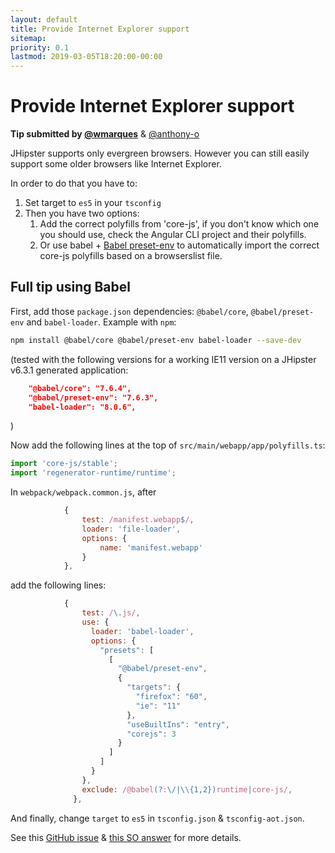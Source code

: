 ```yaml
---
layout: default
title: Provide Internet Explorer support
sitemap:
priority: 0.1
lastmod: 2019-03-05T18:20:00-00:00
---
```


# Provide Internet Explorer support

**Tip submitted by [@wmarques](https://github.com/wmarques)** & [@anthony-o](https://github.com/anthony-o)

JHipster supports only evergreen browsers.
However you can still easily support some older browsers like Internet Explorer.

In order to do that you have to:

1. Set target to `es5` in your `tsconfig`
2. Then you have two options:
   1. Add the correct polyfills from 'core-js', if you don't know which one you should use, check the Angular CLI project and their polyfills.
   2. Or use babel + [Babel preset-env](https://babeljs.io/docs/en/babel-preset-env#usebuiltins) to automatically import the correct core-js polyfills based on a browserslist file.

## Full tip using Babel

First, add those `package.json` dependencies: `@babel/core`, `@babel/preset-env` and `babel-loader`. Example with `npm`:
```bash
npm install @babel/core @babel/preset-env babel-loader --save-dev
```
(tested with the following versions for a working IE11 version on a JHipster v6.3.1 generated application:
```json
    "@babel/core": "7.6.4",
    "@babel/preset-env": "7.6.3",
    "babel-loader": "8.0.6",
```
)

Now add the following lines at the top of `src/main/webapp/app/polyfills.ts`:
```ts
import 'core-js/stable';
import 'regenerator-runtime/runtime';
```

In `webpack/webpack.common.js`, after
```js
            {
                test: /manifest.webapp$/,
                loader: 'file-loader',
                options: {
                    name: 'manifest.webapp'
                }
            },
```
add the following lines:
```js
            {
                test: /\.js/,
                use: {
                  loader: 'babel-loader',
                  options: {
                    "presets": [
                      [
                        "@babel/preset-env",
                        {
                          "targets": {
                            "firefox": "60",
                            "ie": "11"
                          },
                          "useBuiltIns": "entry",
                          "corejs": 3
                        }
                      ]
                    ]
                  }
                },
                exclude: /@babel(?:\/|\\{1,2})runtime|core-js/,
              },
```

And finally, change `target` to `es5` in `tsconfig.json` & `tsconfig-aot.json`.

See this [GitHub issue](https://github.com/jhipster/generator-jhipster/issues/10184#issuecomment-541650501) & [this SO answer](https://stackoverflow.com/a/58377002/535203) for more details.
